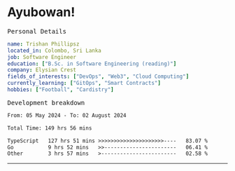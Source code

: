 # Ayubowan!

<samp>Personal Details</samp>

```yaml
name: Trishan Phillipsz
located_in: Colombo, Sri Lanka
job: Software Engineer
education: ["B.Sc. in Software Engineering (reading)"]
company: Elysian Crest
fields_of_interests: ["DevOps", "Web3", "Cloud Computing"]
currently_learning: ["GitOps", "Smart Contracts"]
hobbies: ["Football", "Cardistry"]
```

<samp>Development breakdown</samp>

<!--START_SECTION:waka-->

```txt
From: 05 May 2024 - To: 02 August 2024

Total Time: 149 hrs 56 mins

TypeScript   127 hrs 51 mins >>>>>>>>>>>>>>>>>>>>>----   83.07 %
Go           9 hrs 52 mins   >>-----------------------   06.41 %
Other        3 hrs 57 mins   >------------------------   02.58 %
```

<!--END_SECTION:waka-->

---
